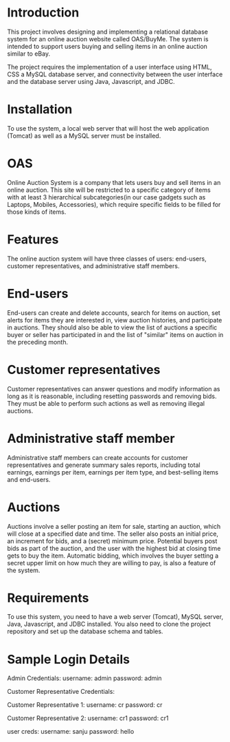<h1> Introduction </h1>
This project involves designing and implementing a relational database system for an online auction website called OAS/BuyMe. The system is intended to support users buying and selling items in an online auction similar to eBay.

The project requires the implementation of a user interface using HTML, CSS a MySQL database server, and connectivity between the user interface and the database server using Java, Javascript, and JDBC.

<h1>Installation</h1>
To use the system, a local web server that will host the web application (Tomcat) as well as a MySQL server must be installed.

<h1>OAS</h1>
Online Auction System is a company that lets users buy and sell items in an online auction. This site will be restricted to a specific category of items with at least 3 hierarchical subcategories(in our case gadgets such as Laptops, Mobiles, Accessories), which require specific fields to be filled for those kinds of items.

<h1>Features</h1>
The online auction system will have three classes of users: end-users, customer representatives, and administrative staff members.

<h1>End-users</h1>
End-users can create and delete accounts, search for items on auction, set alerts for items they are interested in, view auction histories, and participate in auctions. They should also be able to view the list of auctions a specific buyer or seller has participated in and the list of "similar" items on auction in the preceding month.

<h1>Customer representatives </h1>
Customer representatives can answer questions and modify information as long as it is reasonable, including resetting passwords and removing bids. They must be able to perform such actions as well as removing illegal auctions.

<h1>Administrative staff member</h1>
Administrative staff members can create accounts for customer representatives and generate summary sales reports, including total earnings, earnings per item, earnings per item type, and best-selling items and end-users.

<h1>Auctions</h1>
Auctions involve a seller posting an item for sale, starting an auction, which will close at a specified date and time. The seller also posts an initial price, an increment for bids, and a (secret) minimum price. Potential buyers post bids as part of the auction, and the user with the highest bid at closing time gets to buy the item. Automatic bidding, which involves the buyer setting a secret upper limit on how much they are willing to pay, is also a feature of the system.

<h1>Requirements</h1>
To use this system, you need to have a web server (Tomcat), MySQL server, Java, Javascript, and JDBC installed. You also need to clone the project repository and set up the database schema and tables.

<h1> Sample Login Details </h1>
Admin Credentials:
username: admin 
password: admin

Customer Representative Credentials:

Customer Representative 1:
username: cr 
password: cr

Customer Representative 2:
username: cr1 
password: cr1

user creds:
username: sanju
password: hello






